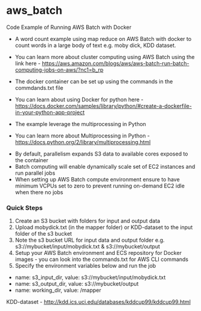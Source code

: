 
# aws_batch
Code Example of Running AWS Batch with Docker


* A word count example using map reduce on AWS Batch with docker to count words in a large body of text e.g. moby dick, KDD dataset.
- You can learn more about cluster computing using AWS Batch using the link here -
https://aws.amazon.com/blogs/aws/aws-batch-run-batch-computing-jobs-on-aws/?nc1=b_rp
* The docker container can be set up using the commands in the commdands.txt file
- You can learn about using Docker for python here - https://docs.docker.com/samples/library/python/#create-a-dockerfile-in-your-python-app-project
* The example leverage the multiprocessing in Python
- You can learn more about Multiprocessing in Python -  https://docs.python.org/2/library/multiprocessing.html

* By default, parallelism expands S3 data to available cores exposed to the container
* Batch computing will enable dynamically scale set of EC2 instances and run parallel jobs
* When setting up AWS Batch compute environment ensure to have minimum VCPUs set to zero to prevent running on-demand EC2 idle when there no jobs

### Quick Steps
1. Create an S3 bucket with folders for input and output data
2. Upload mobydick.txt (in the mapper folder) or KDD-dataset to the input folder of the s3 bucket
3. Note the s3 bucket URL for input data and output folder e.g.  s3://mybucket/input/mobydick.txt & s3://mybucket/output
4. Setup your AWS Batch environment and ECS repository for Docker images - you can look into the commands.txt for AWS CLI commands
5. Specify the environment variables below and run the job 
* name: s3_input_dir, value: s3://mybucket/input/mobydick.txt
* name: s3_output_dir, value: s3://mybucket/output
* name: working_dir, value: /mapper


KDD-dataset - http://kdd.ics.uci.edu/databases/kddcup99/kddcup99.html
